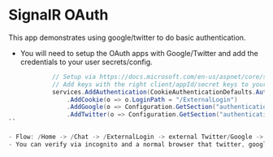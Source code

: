 # SignalR OAuth

This app demonstrates using google/twitter to do basic authentication.

- You will need to setup the OAuth apps with Google/Twitter and add the credentials to your user secrets/config.
```C#
            // Setup via https://docs.microsoft.com/en-us/aspnet/core/security/authentication/social/?view=aspnetcore-2.1
            // Add keys with the right client/appId/secret keys to your user secrets
            services.AddAuthentication(CookieAuthenticationDefaults.AuthenticationScheme)
                .AddCookie(o => o.LoginPath = "/ExternalLogin")
                .AddGoogle(o => Configuration.GetSection("authentication:google").Bind(o))
                .AddTwitter(o => Configuration.GetSection("authentication:twitter").Bind(o));
``

- Flow: /Home -> /Chat -> /ExternalLogin -> external Twitter/Google -> /Chat 
- You can verify via incognito and a normal browser that twitter, google sign ins work and can chat with each other successfully
